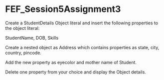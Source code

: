 # FEF_Session5Assignment3
Create a StudentDetails Object literal and insert the following properties to the object literal:

StudentName, DOB, Skills 

Create a nested object as Address which contains properties as state, city, country, pincode. 

Add the new property as eyecolor and mother name of Student. 

Delete one property from your choice and display the Object details.
